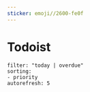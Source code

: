 ```yaml
---
sticker: emoji//2600-fe0f
---
```

# Todoist 
```todoist  
filter: "today | overdue"  
sorting:
- priority
autorefresh: 5
```
